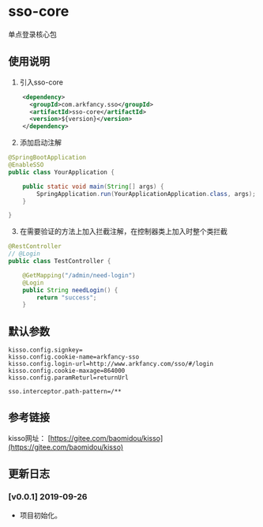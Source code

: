 # sso-core 
单点登录核心包

## 使用说明

1. 引入sso-core
```xml
	<dependency>
	  <groupId>com.arkfancy.sso</groupId>
	  <artifactId>sso-core</artifactId>
	  <version>${version}</version>
	</dependency>	
```

2. 添加启动注解
```java
@SpringBootApplication
@EnableSSO
public class YourApplication {

	public static void main(String[] args) {
		SpringApplication.run(YourApplicationApplication.class, args);
	}

}
```

3. 在需要验证的方法上加入拦截注解，在控制器类上加入时整个类拦截
```java
@RestController
// @Login
public class TestController {

	@GetMapping("/admin/need-login")
	@Login
	public String needLogin() {
		return "success";
	}
```

## 默认参数
```
kisso.config.signkey=
kisso.config.cookie-name=arkfancy-sso
kisso.config.login-url=http://www.arkfancy.com/sso/#/login
kisso.config.cookie-maxage=864000
kisso.config.paramReturl=returnUrl

sso.interceptor.path-pattern=/**
```

## 参考链接

kisso网址： [https://gitee.com/baomidou/kisso](https://gitee.com/baomidou/kisso)

## 更新日志

### [v0.0.1] 2019-09-26 
- 项目初始化。
